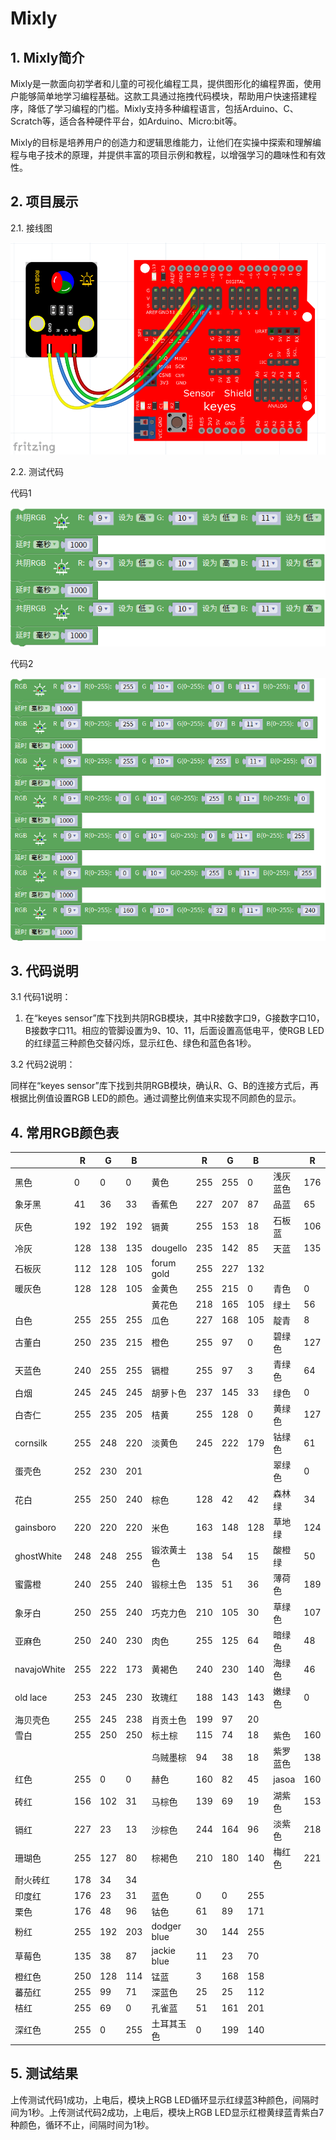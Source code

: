 # Mixly


## 1. Mixly简介  

Mixly是一款面向初学者和儿童的可视化编程工具，提供图形化的编程界面，使用户能够简单地学习编程基础。这款工具通过拖拽代码模块，帮助用户快速搭建程序，降低了学习编程的门槛。Mixly支持多种编程语言，包括Arduino、C、Scratch等，适合各种硬件平台，如Arduino、Micro:bit等。  

Mixly的目标是培养用户的创造力和逻辑思维能力，让他们在实操中探索和理解编程与电子技术的原理，并提供丰富的项目示例和教程，以增强学习的趣味性和有效性。  

## 2. 项目展示  

2.1. 接线图  

![](media/7779235ecace300ed503db806d99ed8e.png)  

2.2. 测试代码  

代码1  

![](media/41655edd5a5ae896ab4e1c85b6de92b6.png)  

代码2  

![](media/be8e4a644f9149958fb59f57f1f49c8a.png)  

## 3. 代码说明  

3.1 代码1说明：  

1. 在“keyes sensor”库下找到共阴RGB模块，其中R接数字口9，G接数字口10，B接数字口11。相应的管脚设置为9、10、11，后面设置高低电平，使RGB LED的红绿蓝三种颜色交替闪烁，显示红色、绿色和蓝色各1秒。  
   
3.2 代码2说明：  

同样在“keyes sensor”库下找到共阴RGB模块，确认R、G、B的连接方式后，再根据比例值设置RGB LED的颜色。通过调整比例值来实现不同颜色的显示。  

## 4. 常用RGB颜色表  

|           | R   | G   | B   |           | R   | G   | B   |           | R   | G   | B   |  
|-----------|-----|-----|-----|-----------|-----|-----|-----|-----------|-----|-----|-----|  
| 黑色      | 0   | 0   | 0   | 黄色      | 255 | 255 | 0   | 浅灰蓝色  | 176 | 224 | 230 |  
| 象牙黑    | 41  | 36  | 33  | 香蕉色    | 227 | 207 | 87  | 品蓝      | 65  | 105 | 225 |  
| 灰色      | 192 | 192 | 192 | 镉黄      | 255 | 153 | 18  | 石板蓝    | 106 | 90  | 205 |  
| 冷灰      | 128 | 138 | 135 | dougello  | 235 | 142 | 85  | 天蓝      | 135 | 206 | 235 |  
| 石板灰    | 112 | 128 | 105 | forum gold | 255 | 227 | 132 |           |     |     |     |  
| 暖灰色    | 128 | 128 | 105 | 金黄色    | 255 | 215 | 0   | 青色      | 0   | 255 | 255 |  
|           |     |     |     | 黄花色    | 218 | 165 | 105 | 绿土      | 56  | 94  | 15  |  
| 白色      | 255 | 255 | 255 | 瓜色      | 227 | 168 | 105 | 靛青      | 8   | 46  | 84  |  
| 古董白    | 250 | 235 | 215 | 橙色      | 255 | 97  | 0   | 碧绿色    | 127 | 255 | 212 |  
| 天蓝色    | 240 | 255 | 255 | 镉橙      | 255 | 97  | 3   | 青绿色    | 64  | 224 | 208 |  
| 白烟      | 245 | 245 | 245 | 胡萝卜色  | 237 | 145 | 33  | 绿色      | 0   | 255 | 0   |  
| 白杏仁    | 255 | 235 | 205 | 桔黄      | 255 | 128 | 0   | 黄绿色    | 127 | 255 | 0   |  
| cornsilk  | 255 | 248 | 220 | 淡黄色    | 245 | 222 | 179 | 钴绿色    | 61  | 145 | 64  |  
| 蛋壳色    | 252 | 230 | 201 |           |     |     |     | 翠绿色    | 0   | 201 | 87  |  
| 花白      | 255 | 250 | 240 | 棕色      | 128 | 42  | 42  | 森林绿    | 34  | 139 | 34  |  
| gainsboro  | 220 | 220 | 220 | 米色      | 163 | 148 | 128 | 草地绿    | 124 | 252 | 0   |  
| ghostWhite | 248 | 248 | 255 | 锻浓黄土色| 138 | 54  | 15  | 酸橙绿    | 50  | 205 | 50  |  
| 蜜露橙    | 240 | 255 | 240 | 锻棕土色  | 135 | 51  | 36  | 薄荷色    | 189 | 252 | 201 |  
| 象牙白    | 250 | 255 | 240 | 巧克力色  | 210 | 105 | 30  | 草绿色    | 107 | 142 | 35  |  
| 亚麻色    | 250 | 240 | 230 | 肉色      | 255 | 125 | 64  | 暗绿色    | 48  | 128 | 20  |  
| navajoWhite| 255 | 222 | 173 | 黄褐色    | 240 | 230 | 140 | 海绿色    | 46  | 139 | 87  |  
| old lace  | 253 | 245 | 230 | 玫瑰红    | 188 | 143 | 143 | 嫩绿色    | 0   | 255 | 127 |  
| 海贝壳色  | 255 | 245 | 238 | 肖贡土色  | 199 | 97  | 20  |           |     |     |     |  
| 雪白      | 255 | 250 | 250 | 标土棕    | 115 | 74  | 18  | 紫色      | 160 | 32  | 240 |  
|           |     |     |     | 乌贼墨棕  | 94  | 38  | 18  | 紫罗蓝色  | 138 | 43  | 226 |  
| 红色      | 255 | 0   | 0   | 赫色      | 160 | 82  | 45  | jasoa      | 160 | 102 | 211 |  
| 砖红      | 156 | 102 | 31  | 马棕色    | 139 | 69  | 19  | 湖紫色    | 153 | 51  | 250 |  
| 镉红      | 227 | 23  | 13  | 沙棕色    | 244 | 164 | 96  | 淡紫色    | 218 | 112 | 214 |  
| 珊瑚色    | 255 | 127 | 80  | 棕褐色    | 210 | 180 | 140 | 梅红色    | 221 | 160 | 221 |  
| 耐火砖红  | 178 | 34  | 34  |           |     |     |     |           |     |     |     |  
| 印度红    | 176 | 23  | 31  | 蓝色      | 0   | 0   | 255 |           |     |     |     |  
| 栗色      | 176 | 48  | 96  | 钴色      | 61  | 89  | 171 |           |     |     |     |  
| 粉红      | 255 | 192 | 203 | dodger blue| 30  | 144 | 255 |           |     |     |     |  
| 草莓色    | 135 | 38  | 87  | jackie blue| 11  | 23  | 70  |           |     |     |     |  
| 橙红色    | 250 | 128 | 114 | 锰蓝      | 3   | 168 | 158 |           |     |     |     |  
| 蕃茄红    | 255 | 99  | 71  | 深蓝色    | 25  | 25  | 112 |           |     |     |     |  
| 桔红      | 255 | 69  | 0   | 孔雀蓝    | 51  | 161 | 201 |           |     |     |     |  
| 深红色    | 255 | 0   | 255 | 土耳其玉色| 0   | 199 | 140 |           |     |     |     |   

## 5. 测试结果  

上传测试代码1成功，上电后，模块上RGB LED循环显示红绿蓝3种颜色，间隔时间为1秒。上传测试代码2成功，上电后，模块上RGB LED显示红橙黄绿蓝青紫白7种颜色，循环不止，间隔时间为1秒。










